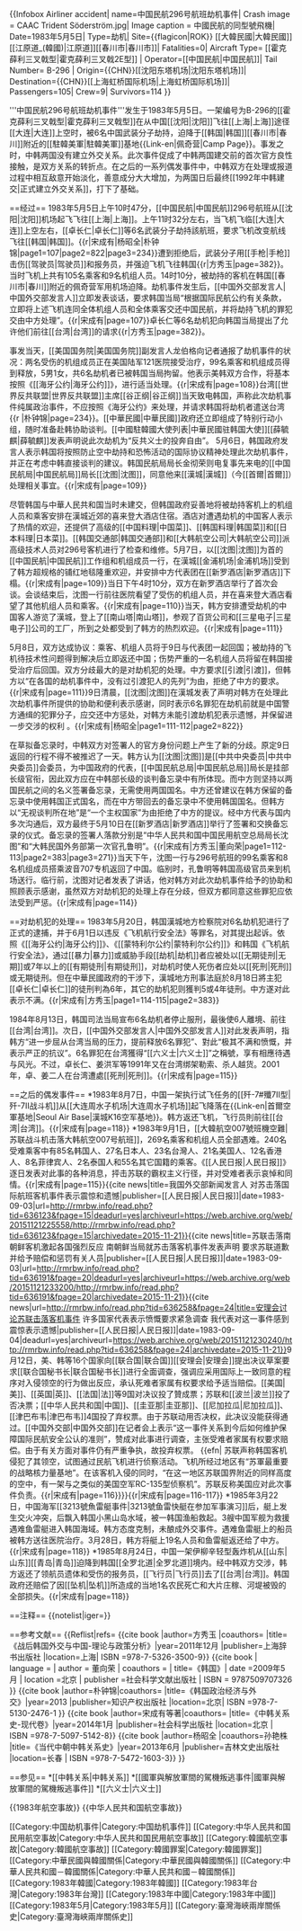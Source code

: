 {{Infobox Airliner accident|
name=中国民航296号航班劫机事件|
Crash image = CAAC Trident Söderström.jpg|
Image caption = 中國民航的同型號飛機|
Date=1983年5月5日|
Type=劫机|
Site={{flagicon|ROK}} [[大韓民國|大韓民國]][[江原道_(韓國)|江原道]][[春川市|春川市]]|
Fatalities=0|
Aircraft Type= [[霍克薛利三叉戟型|霍克薛利三叉戟2E型]] |
Operator=[[中国民航|中国民航]]|
Tail Number= B-296 |
Origin={{CHN}}[[沈阳东塔机场|沈阳东塔机场]]|
Destination={{CHN}}[[上海虹桥国际机场|上海虹桥国际机场]]|
Passengers=105|
Crew=9|
Survivors=114
}}

'''中国民航296号航班劫机事件'''发生于1983年5月5日。一架编号为B-296的[[霍克薛利三叉戟型|霍克薛利三叉戟型]]在从中国[[沈阳|沈阳]]飞往[[上海|上海]]途径[[大连|大连]]上空时，被6名中国武装分子劫持，迫降于[[韩国|韩国]][[春川市|春川]]附近的[[駐韓美軍|駐韓美軍]]基地{{Link-en|佩奇营|Camp Page}}。事发之时，中韩两国没有建立外交关系。此次事件促成了中韩两国建交前的首次官方良性接触，是双方关系的转折点。在之后的一系列偶发事件中，中韩双方在处理或报道过程中相互敌意开始淡化，善意成分大大增加，为两国日后最终[[1992年中韩建交|正式建立外交关系]]，打下了基础。

==经过==
1983年5月5日上午10时47分，[[中国民航|中国民航]]296号航班从[[沈阳|沈阳]]机场起飞飞往[[上海|上海]]。上午11时32分左右，当飞机飞临[[大连|大连]]上空左右，[[卓长仁|卓长仁]]等6名武装分子劫持該航班，要求飞机改变航线飞往[[韩国|韩国]]。{{r|宋成有|杨昭全|朴钟锦|page1=107|page2=822|page3=234}}遭到拒绝后，武装分子用[[手枪|手枪]]击伤[[驾驶员|驾驶员]]和报务员，并强迫飞机飞往韩国{{r|方秀玉|page=382}}。当时飞机上共有105名乘客和9名机组人员。14时10分，被劫持的客机在韩国[[春川市|春川]]附近的佩奇营军用机场迫降。劫机事件发生后，[[中国外交部发言人|中国外交部发言人]]立即发表谈话，要求韩国当局“根据国际民航公约有关条款，立即将上述飞机连同全体机组人员和全体乘客交还中国民航，并将劫持飞机的罪犯交由中方处理”。{{r|宋成有|page=107}}卓长仁等6名劫机犯向韩国当局提出了允许他们前往[[台湾|台湾]]的请求{{r|方秀玉|page=382}}。

事发当天，[[美国国务院|美国国务院]]副发言人龙伯格向记者通报了劫机事件的状况：两名受伤的机组成员正在美国陆军121医院接受治疗，99名乘客和机组成员得到释放，5男1女，共6名劫机者已被韩国当局拘留。他表示美韩双方合作，将基本按照《[[海牙公约|海牙公约]]》，进行适当处理。{{r|宋成有|page=108}}台湾[[世界反共联盟|世界反共联盟]]主席[[谷正纲|谷正纲]]当天致电韩国，声称此次劫机事件纯属政治事件，不应按照《海牙公约》来处理，并请求韩国将劫机者遣送台湾{{r |朴钟锦|page=234}}。[[中華民國|中華民國]]政府还立即组成了特别行动小组，随时准备赴韩协助谈判。[[中國駐韓國大使列表|中華民國驻韩国大使]][[薛毓麒|薛毓麒]]发表声明说此次劫机为“反共义士的投奔自由”。 5月6日，韩国政府发言人表示韩国将按照防止空中劫持和恐怖活动的国际协议精神处理此次劫机事件，并正在考虑中韩直接谈判的建议。韩国民航局局长金彻荣则电复事先来电的[[中国民航局|中国民航局]]局长[[沈图|沈图]]，同意他来[[漢城|漢城]]（今[[首爾|首爾]]）处理相关事宜。{{r|宋成有|page=109}}

尽管韩国与中華人民共和国当时未建交，但韩国政府妥善地将被劫持客机上的机组人员和乘客安排在漢城近郊的喜来登大酒店住宿。酒店对遭遇劫机的中国客人表示了热情的欢迎，还提供了高级的[[中国料理|中国菜]]、[[韩国料理|韩国菜]]和[[日本料理|日本菜]]。[[韩国交通部|韩国交通部]]和[[大韩航空公司|大韩航空公司]]派高级技术人员对296号客机进行了检查和维修。5月7日，以[[沈图|沈图]]为首的[[中国民航|中国民航]]工作组和机组成员一行，在漢城[[金浦机场|金浦机场]]受到了韩方超规格的铺红地毯隆重欢迎，并安排中方代表团在[[新罗酒店|新罗酒店]]下榻。{{r|宋成有|page=109}}当日下午4时10分，双方在新罗酒店举行了首次会谈。会谈结束后，沈图一行前往医院看望了受伤的机组人员，并在喜来登大酒店看望了其他机组人员和乘客。{{r|宋成有|page=110}}当天，韩方安排遭受劫机的中国客人游览了漢城，登上了[[南山塔|南山塔]]，参观了百货公司和[[三星电子|三星电子]]公司的工厂，所到之处都受到了韩方的热烈欢迎。{{r|宋成有|page=111}}

5月8日，双方达成协议：乘客、机组人员将于9日与代表团一起回国；被劫持的飞机待技术性问题得到解决后立即返还中国；伤势严重的一名机组人员将留在韩国接受治疗后回国。双方分歧最大的是对劫机犯的处理。中方要求[[引渡|引渡]]，但韩方以“在各国的劫机事件中，没有过引渡犯人的先列”为由，拒绝了中方的要求。{{r|宋成有|page=111}}9日清晨，[[沈图|沈图]]在漢城发表了声明对韩方在处理此次劫机事件所提供的协助和便利表示感谢，同时表示6名罪犯在劫机前就是中国警方通缉的犯罪分子，应交还中方惩处，对韩方未能引渡劫机犯表示遗憾，并保留进一步交涉的权利 。{{r|宋成有|杨昭全|page1=111-112|page2=822}}

在草拟备忘录时，中韩双方对签署人的官方身份问题上产生了新的分歧。原定9日返回的行程不得不被推迟了一天。韩方认为[[沈图|沈图]]是[[中共中央委员|中共中央委员]]会委员，为中国政府的代表，[[中国民航总局|中国民航总局]]局长是挂部长级官衔，因此双方应在中韩部长级的谈判备忘录中有所体现。而中方则坚持以两国民航之间的名义签署备忘录，无需使用两国国名。中方还曾建议在韩方保留的备忘录中使用韩国正式国名，而在中方带回去的备忘录中不使用韩国国名。但韩方以“无视谈判所在地”是“一个主权国家”为由拒绝了中方的提议。经中方代表与国内多次沟通后，双方最终于5月10日在[[新罗酒店|新罗酒店]]举行了签署和交换备忘录的仪式。备忘录的签署人落款分别是“中华人民共和国中国民用航空总局局长沈图”和“大韩民国外务部第一次官孔鲁明”。{{r|宋成有|方秀玉|董向荣|page1=112-113|page2=383|page3=271}}当天下午，沈图一行与296号航班的99名乘客和8名机组成员搭乘波音707专机返回了中国。临别时，孔鲁明等韩国高级官员来到机场送行。临行前，沈图对记者发表了讲话，他对韩方对此次劫机事件给予的协助和照顾表示感谢，虽然双方对劫机犯的处理上存在分歧，但双方都同意这些罪犯应依法受到严惩。{{r|宋成有|page=114}}

==对劫机犯的处理==
1983年5月20日，韩国漢城地方检察院对6名劫机犯进行了正式的逮捕，并于6月1日以违反《飞机航行安全法》等罪名，对其提出起诉。依照《[[海牙公约|海牙公约]]》、《[[蒙特利尔公约|蒙特利尔公约]]》和韩国《飞机航行安全法》，通过[[暴力|暴力]]或威胁手段[[劫机|劫机]]者应被处以[[无期徒刑|无期]]或7年以上的[[有期徒刑|有期徒刑]]，对劫机时使人死伤者应处以[[死刑|死刑]]或无期徒刑。但在中華民國政府的干涉下，漢城地方刑事法庭於8月18日將主犯[[卓长仁|卓长仁]]的徒刑判為6年，其它的劫机犯则獲判5或4年徒刑。中方遂对此表示不满。{{r|宋成有|方秀玉|page1=114-115|page2=383}}

1984年8月13日，韩国司法当局宣布6名劫机者停止服刑，最後使6人離境、前往[[台湾|台湾]]。次日，[[中国外交部发言人|中国外交部发言人]]对此发表声明，指韩方“进一步屈从台湾当局的压力，提前释放6名罪犯”、對此“极其不满和愤慨，并表示严正的抗议”。6名罪犯在台湾獲得“[[六义士|六义士]]”之稱號，享有相應待遇与风光。不过，卓长仁、姜洪军等1991年又在台湾绑架勒索、杀人越货。2001年，卓、姜二人在台湾遭處[[死刑|死刑]]。{{r|宋成有|page=115}}

==之后的偶发事件==
*1983年8月7日，中国一架执行试飞任务的[[歼-7#殲7Ⅱ型|歼-7II战斗机]]从[[大连周水子机场|大连周水子机场]]起飞降落在{{Link-en|首爾空軍基地|Seoul Air Base|漢城K16空军基地}}。韩方返还飞机，飞行员則前往[[台湾|台湾]]。{{r|宋成有|page=118}}
*1983年9月1日，[[大韓航空007號班機空難|苏联战斗机击落大韩航空007号航班]]，269名乘客和机组人员全部遇难。240名受难乘客中有85名韩国人、27名日本人、23名台灣人、21名美国人、12名香港人、8名菲律宾人、2名泰国人和55名其它国籍的乘客。《[[人民日报|人民日报]]》逐日发表对此事的各种消息，抨击苏联的霸权主义行径，并对受难者表示哀悼和同情。{{r|宋成有|page=115}}<ref>{{cite news|title=我国外交部新闻发言人 对苏击落国际航班客机事件表示震惊和遗憾|publisher=[[人民日报|人民日报]]|date=1983-09-03|url=http://rmrbw.info/read.php?tid=636123&fpage=15|deadurl=yes|archiveurl=https://web.archive.org/web/20151121225558/http://rmrbw.info/read.php?tid=636123&fpage=15|archivedate=2015-11-21}}</ref><ref>{{cite news|title=苏联击落南朝鲜客机激起各国强烈反应 南朝鲜当局就苏击落客机事件发表声明 要求苏联道歉并给予赔偿和惩罚有关人员|publisher=[[人民日报|人民日报]]|date=1983-09-03|url=http://rmrbw.info/read.php?tid=636191&fpage=20|deadurl=yes|archiveurl=https://web.archive.org/web/20151121233200/http://rmrbw.info/read.php?tid=636191&fpage=20|archivedate=2015-11-21}}</ref><ref>{{cite news|url=http://rmrbw.info/read.php?tid=636258&fpage=24|title=安理会讨论苏联击落客机事件 许多国家代表表示愤慨要求紧急调查 我代表对这一事件感到震惊表示遗憾|publisher=[[人民日报|人民日报]]|date=1983-09-04|deadurl=yes|archiveurl=https://web.archive.org/web/20151121230240/http://rmrbw.info/read.php?tid=636258&fpage=24|archivedate=2015-11-21}}</ref>9月12日，美、韩等16个国家向[[联合国|联合国]][[安理会|安理会]]提出决议草案要求[[联合国秘书长|联合国秘书长]]进行全面调查，强调应采用国际上一致同意的程序对入侵领空的行为做出反应，承认死难者家属有权要求给予适当赔偿。[[美国|美]]、[[英国|英]]、[[法国|法]]等9国对决议投了贊成票；苏联和[[波兰|波兰]]投了否决票；[[中华人民共和国|中国]]、[[圭亚那|圭亚那]]、[[尼加拉瓜|尼加拉瓜]]、[[津巴布韦|津巴布韦]]4国投了弃权票。由于苏联动用否决权，此决议没能获得通过。[[中国外交部|中国外交部]]在记者会上表示“这一事件关系到今后如何维护保障国际民航安全公认的准则”，赞成对此事进行调查，主张受难者家属有权要求赔偿。由于有关方面对事件仍有严重争执，故投弃权票。 {{efn| 苏联声称韩国客机侵犯了其领空，试图通过民航飞机进行侦察活动。飞机所经过地区有“苏軍最重要的战略核力量基地”。在该客机入侵的同时，“在这一地区苏联国界附近的同样高度的空中，有一架与之类似的美国空军RC-135型侦察机”。苏联反称美国应对此次事件负责。{{r|宋成有|page=116}}}}{{r|宋成有|page=116-117}}
*1985年3月22日，中国海军[[3213號魚雷艇事件|3213號鱼雷快艇在参加军事演习]]后，艇上发生交火冲突，后飘入韩国小黑山岛水域，被一韩国渔船救起。3艘中国军舰为救援遇难鱼雷艇进入韩国海域。韩方态度克制，未酿成外交事件。遇难鱼雷艇上的船员被韩方送往医院治疗。3月28日，韩方将艇上19名人员和鱼雷艇返还给了中方。{{r|宋成有|page=118}}
*1985年8月24日，中国一架伊柳辛轻型轰炸机从[[山东|山东]][[青岛|青岛]]迫降到韩国[[全罗北道|全罗北道]]境内。经中韩双方交涉，韩方返还了领航员遗体和受伤的报务员，[[飞行员|飞行员]]去了[[台湾|台湾]]。韩国政府还赔偿了因[[坠机|坠机]]所造成的当地1名农民死亡和大片庄稼、河堤被毁的全部损失。{{r|宋成有|page=118}}

==注释==
{{notelist|iger=}}

==参考文献==
{{Reflist|refs=
<ref name="方秀玉">{{cite book |author=方秀玉 |coauthors= |title=《战后韩国外交与中国-理论与政策分析》|year=2011年12月 |publisher=上海辞书出版社 |location=上海| ISBN =978-7-5326-3500-9}}</ref>
<ref name="董向荣">{{cite book | language = | author = 董向荣 | coauthors =  | title=《韩国》| date =2009年5月 | location =北京 | publisher =社会科学文献出版社 | ISBN = 9787509707326 }}</ref>
<ref name="朴钟锦">{{cite book |author=朴钟锦|coauthors= |title=《韩国政治经济与外交》|year=2013 |publisher=知识产权出版社 |location=北京| ISBN =978-7-5130-2476-1 }}</ref>
<ref name="宋成有">{{cite book |author=宋成有等著|coauthors= |title=《中韩关系史-现代卷》|year=2014年1月 |publisher=社会科学出版社 |location=北京 | ISBN =978-7-5097-5142-8}}</ref>
<ref name="杨昭全">{{cite book |author=杨昭全 |coauthors=孙艳株 |title=《当代中朝中韩关系史》|year=2013年6月 |publisher=吉林文史出版社 |location=长春 | ISBN =978-7-5472-1603-3}}</ref>
}}

==参见==
*[[中韩关系|中韩关系]]
*[[國軍與解放軍間的駕機叛逃事件|國軍與解放軍間的駕機叛逃事件]]
*[[六义士|六义士]]

{{1983年航空事故}}
{{中华人民共和国航空事故}}

[[Category:中国劫机事件|Category:中国劫机事件]]
[[Category:中华人民共和国民用航空事故|Category:中华人民共和国民用航空事故]]
[[Category:韓國航空事故|Category:韓國航空事故]]
[[Category:韓國罪案|Category:韓國罪案]]
[[Category:中華民國與韓國關係|Category:中華民國與韓國關係]]
[[Category:中華人民共和國－韓國關係|Category:中華人民共和國－韓國關係]]
[[Category:1983年韓國|Category:1983年韓國]]
[[Category:1983年台灣|Category:1983年台灣]]
[[Category:1983年中國|Category:1983年中國]]
[[Category:1983年5月|Category:1983年5月]]
[[Category:臺灣海峽兩岸關係史|Category:臺灣海峽兩岸關係史]]